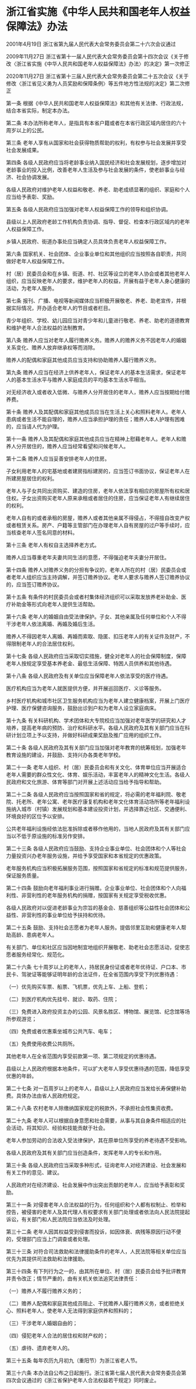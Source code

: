 # 浙江省实施《中华人民共和国老年人权益保障法》办法

2001年4月19日 浙江省第九届人民代表大会常务委员会第二十六次会议通过

2009年11月27日 浙江省第十一届人民代表大会常务委员会第十四次会议《关于修改〈浙江省实施《中华人民共和国老年人权益保障法》办法〉的决定》第一次修正

2020年11月27日 浙江省第十三届人民代表大会常务委员会第二十五次会议《关于修改〈浙江省见义勇为人员奖励和保障条例〉等五件地方性法规的决定》第二次修正



第一条 根据《中华人民共和国老年人权益保障法》和其他有关法律、行政法规，结合本省实际，制定本办法。

第二条 本办法所称老年人，是指具有本省户籍或者在本省行政区域内居住的六十周岁以上的公民。

第三条 老年人享有从国家和社会获得物质帮助的权利，有权参与社会发展并享受社会发展成果。

第四条 各级人民政府应当将老龄事业纳入国民经济和社会发展规划，逐步增加对老龄事业的投入比例，改善老年人生活及参与社会发展的条件，使老龄事业与经济、社会协调发展。

各级人民政府对维护老年人权益和敬老、养老、助老成绩显著的组织、家庭和个人应当给予表彰、奖励。

第五条 各级人民政府应当加强对老年人权益保障工作的领导和组织协调。

县级以上人民政府老龄工作机构负责协调、指导、督促、检查本行政区域内的老年人权益保障工作。

乡镇人民政府、街道办事处应当确定人员具体负责老年人权益保障工作。

第六条 国家机关、社会团体、企业事业单位和其他组织应当按照各自职责，共同做好老年人权益保障工作。

村（居）民委员会和在乡镇、街道、村、社区等设立的老年人协会或者其他老年人组织，应当反映老年人的要求，维护老年人的权益，开展有益于老年人身心健康的活动，为老年人服务。

第七条 报刊、广播、电视等新闻媒体应当积极开展敬老、养老、助老宣传，并根据实际情况，开办适合老年人的节目或者栏目。

青少年组织、学校、幼儿园应当对青少年和儿童进行敬老、养老、助老的道德教育和维护老年人合法权益的法制教育。

第八条 赡养人应当对老年人履行赡养义务。赡养人的赡养义务不因老年人的婚姻关系变化、赡养人放弃继承权等而消除。

赡养人的配偶和家庭其他成员应当支持和协助赡养人履行赡养义务。

第九条 赡养人应当在经济上供养老年人，保证老年人的基本生活需求，保证老年人的基本生活水平与赡养人家庭成员的平均基本生活水平相当。

对无经济收入或者收入低微、与赡养人分开居住的老年人，赡养人应当按期给付赡养费。

第十条 赡养人及其配偶和家庭其他成员应当在生活上关心和照料老年人。老年人患病或者生活不能自理的，赡养人应当承担护理的责任；赡养人本人护理有困难的，应当请人代为护理。

第十一条 赡养人及其配偶和家庭其他成员应当在精神上慰藉老年人。老年人和赡养人分开居住的，赡养人应当经常看望和问候老年人。

第十二条 赡养人应当妥善安排老年人的住房。

子女利用老年人的宅基地或者建房指标建房的，应当签订书面协议，保证老年人在所建房屋居住的权利。

老年人与子女共同出资购买、建造的住房，老年人依法享有相应的房屋所有权和居住权。子女出资购买老年人原来承租或者居住的住房，应当保证老年人有继续居住的权利。

老年人自有的或者承租的房屋，赡养人或者其他亲属不得侵占，不得擅自改变产权或者租赁关系。房产、户籍等主管部门在办理老年人自有房屋的过户等手续时，应当核查老年人签名同意的材料。

第十三条 老年人有权自主选择养老方式。

赡养人应当尊重老年夫妻共同生活的意愿，不得强迫老年夫妻分开居住。

第十四条 赡养人对赡养义务的分担有争议的，老年人所在的村（居）民委员会或者老年人组织应当主持调解，并签订赡养协议。老年人要求与赡养人签订赡养协议的，应当签订赡养协议。

第十五条 有条件的村民委员会或者村集体经济组织可以采取发放养老补助金、医疗补助金等形式向老年人提供生活帮助。

第十六条 老年人的婚姻自由受法律保护。子女、其他亲属及任何单位和个人不得干涉老年人依法离婚、再婚及婚后生活。

赡养人不得因老年人离婚、再婚而索取、隐匿、扣压老年人的有关证件及财产，不得限制老年人的合法居住权利。

第十七条 各级人民政府应当采取切实措施，健全对老年人的社会保障制度，保障老年人按规定享受基本养老金、最低生活保障、特困人员供养和其他待遇。

第十八条 各级人民政府及有关单位应当保障老年人依法享受的医疗待遇。

医疗机构应当为老年人就医提供方便，并开展巡回医疗、义诊等服务。

乡村医疗机构和城市社区卫生服务机构应当为老年人建立健康档案，开展上门医疗护理、医疗保健咨询服务，鼓励出诊到户和为老年人设立家庭病床。

第十九条 有关科研机构、学术团体和大专院校应当加强对老年医学的研究和人才培养，提高老年病的预防、治疗和科研水平。各级人民政府及其有关部门应当在科研计划立项上予以支持，并做好科研成果奖励及推广应用的组织工作。

第二十条 各级人民政府及其有关部门应当加强对老年教育的统筹规划，加强老年教育设施的建设，并鼓励、支持兴办各类老年学校。

第二十一条 老年人组织、村（居）民委员会和有关文化、体育单位应当开展适合老年人需要的群众性文化、体育、娱乐活动，丰富老年人的精神文化生活。各级人民政府和文化旅游、体育等部门对开展上述活动应当给予指导和帮助。

第二十二条 各级人民政府应当按照国家和省的规定，将必需的老年福利院、敬老院、托老所、老年公寓、老年医疗康复机构和老年文化体育活动场所等老年福利设施纳入城市（村镇）发展规划和基本建设投资计划，并选择靠近社区、交通便利、环境良好的区位予以安排。

公共老年福利设施经依法批准拆除或者移作他用的，当地人民政府及其有关部门应当以不低于原设施的标准另作安排。

第二十三条 各级人民政府应当鼓励、支持企业事业单位、社会团体和个人等社会力量投资兴办老年服务设施，并给予享受国家和本省规定的优惠政策。

老年服务机构应当积极拓展服务范围，按照国家和省规定的标准和规范提供服务，保证服务质量。

第二十四条 鼓励向老年福利事业进行捐赠。企业事业单位、社会团体和个人向福利性、非营利性的老年服务机构的捐赠，按国家有关规定享受税收优惠。

各级人民政府对以促进老龄事业为宗旨的基金会、慈善组织等公益性社会团体和公益性、非营利性的事业单位给予扶持和优待。

第二十五条 鼓励、支持社会志愿者为老年人服务。提倡邻里互助和健康老年人帮助高龄、患病老年人。

有关部门、单位和社区应当因地制宜地组织开展敬老、助老社会志愿活动，促使志愿者服务经常化、规范化。

第二十六条 七十周岁以上的老年人，持居民身份证或者老年优待证、户口本、市民卡、驾驶证等能够证明年龄的合法证件，在全省范围内享受下列优惠待遇：

（一）优先购买车票、船票、飞机票，优先上车、上船、登机；

（二）到医疗机构优先挂号、就诊、取药、住院；

（三）免费进入政府投资主办的公园、风景名胜区、博物馆、展览馆、纪念馆等场所参观游览；

（四）免费或者优惠乘坐城市公共汽车、电车；

（五）免费使用收费公共厕所。

其他老年人在全省范围内享受前款第一项、第二项规定的优惠待遇。

县级以上人民政府根据本地条件，可以扩大老年人享受优惠待遇的范围，降低享受优惠的年龄。

第二十七条 对一百周岁以上的老年人，县级以上人民政府应当发给长寿保健补助费。具体办法由省人民政府规定。

第二十八条 农村老年人除缴纳国家规定的税款外，不承担社会性集资收费。

第二十九条 老年人可以根据自身意愿和社会需要，从事与其自身条件相适应的社会活动，将其知识、经验和技能贡献于社会。

老年人参加劳动的合法收入受法律保护，其在原单位所享受的养老待遇不受影响。

各级人民政府及其有关部门应当创造条件，发挥老年人的专长和作用。

第三十条 各级人民政府应当采取多种形式，征询老年人对经济建设、社会发展和有关工作的意见、建议。

人民政府对在经济建设、社会发展中作出突出贡献的老年人，应当给予表彰和奖励。

第三十一条 对侵害老年人合法权益的行为，任何组织和个人都有权制止、检举和控告，被侵害的老年人及其代理人有权要求有关部门处理或者依法向人民法院提起诉讼，有关部门和人民法院应当依法及时处理。

第三十二条 老年人因其权益受到侵害而投诉，如因体衰、病残等原因行动不便的，受理部门应当上门调查或者处理。

第三十三条 对符合司法救助和法律援助条件的老年人，人民法院等相关单位应当优先为其提供司法救助和法律援助。

第三十四条 有下列行为之一的，由其所在单位、村（居）民委员会给予批评教育并责令改正；情节严重的，由有关机关依法追究法律责任：

（一）赡养人不履行赡养义务的；

（二）赡养人配偶和家庭其他成员阻止、干扰赡养人履行赡养义务，或者拒绝关心、照料老年人，使老年人无法得到家庭供养和照料的；

（三）干涉老年人婚姻自由的；

（四）侵犯老年人合法的居住权和财产权的；

（五）虐待、遗弃老年人的。

第三十五条 每年农历九月初九（重阳节）为浙江省老人节。

第三十六条 本办法自公布之日起施行。浙江省第七届人民代表大会常务委员会第四次会议通过的《浙江省保护老年人合法权益若干规定》同时废止。